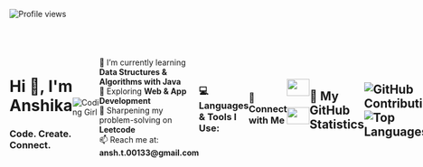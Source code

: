 <p align="left">
  <img src="https://komarev.com/ghpvc/?username=anshika-ux&label=Profile%20views&color=0e75b6&style=flat" alt="Profile views" />
<div style="display: flex; align-items: center;">
<div>
  <h1>Hi 👋, I'm Anshika</h1>
  <h3>Code. Create. Connect.</h3>
</div>
<img align="right" alt="Coding Girl" width="350" src="https://media3.giphy.com/media/v1.Y2lkPTc5MGI3NjExeDMzcWJkbDFyZWRjdHc1aW16OWQzNTdtNmx1Njg4c3JhMWFvZ2h1cSZlcD12MV9pbnRlcm5hbF9naWZfYnlfaWQmY3Q9Zw/JqmupuTVZYaQX5s094/giphy.gif" />
<p align="left-centre">
🌱 I’m currently learning <b>Data Structures & Algorithms with Java</b> <br>
👀 Exploring <b>Web & App Development</b><br>
🎯 Sharpening my problem-solving on <b>Leetcode</b><br>
📫 Reach me at: <b>ansh.t.00133@gmail.com</b> 
</p>

### 💻 Languages & Tools I Use:

<p align="left">
  <img src="https://raw.githubusercontent.com/devicons/devicon/master/icons/python/python-original.svg" alt="Python" width="40" height="40"/>
  <img src="https://raw.githubusercontent.com/devicons/devicon/master/icons/java/java-original.svg" alt="Java" width="40" height="40"/>
  <img src="https://raw.githubusercontent.com/devicons/devicon/master/icons/html5/html5-original-wordmark.svg" alt="HTML5" width="40" height="40"/>
  <img src="https://raw.githubusercontent.com/devicons/devicon/master/icons/css3/css3-original-wordmark.svg" alt="CSS3" width="40" height="40"/>
  <img src="https://raw.githubusercontent.com/devicons/devicon/master/icons/javascript/javascript-original.svg" alt="JavaScript" width="40" height="40"/>
  <img src="https://raw.githubusercontent.com/devicons/devicon/master/icons/git/git-original.svg" alt="Git" width="40" height="40"/>
</p>


### 🫧 Connect with Me

<p align="left">
  <a href="https://www.linkedin.com/in/anshika-tripathi/" target="_blank">
    <img src="https://raw.githubusercontent.com/rahuldkjain/github-profile-readme-generator/master/src/images/icons/Social/linked-in-alt.svg" height="30" width="40" />
  </a>
  &nbsp;&nbsp;&nbsp;
  <a href="https://instagram.com/anshika._013" target="_blank">
    <img src="https://raw.githubusercontent.com/rahuldkjain/github-profile-readme-generator/master/src/images/icons/Social/instagram.svg" height="30" width="40" />
  </a>
  &nbsp;&nbsp;&nbsp;
</p>

## 🚀 My GitHub Statistics
![GitHub Contributions](https://github-readme-activity-graph.vercel.app/graph?username=anshika-ux&theme=github-compact)
![Top Languages](https://github-readme-stats.vercel.app/api/top-langs/?username=anshika-ux&layout=compact&theme=radical&hide_border=true)
---
© 2025 anshika-ux. All rights reserved.  

